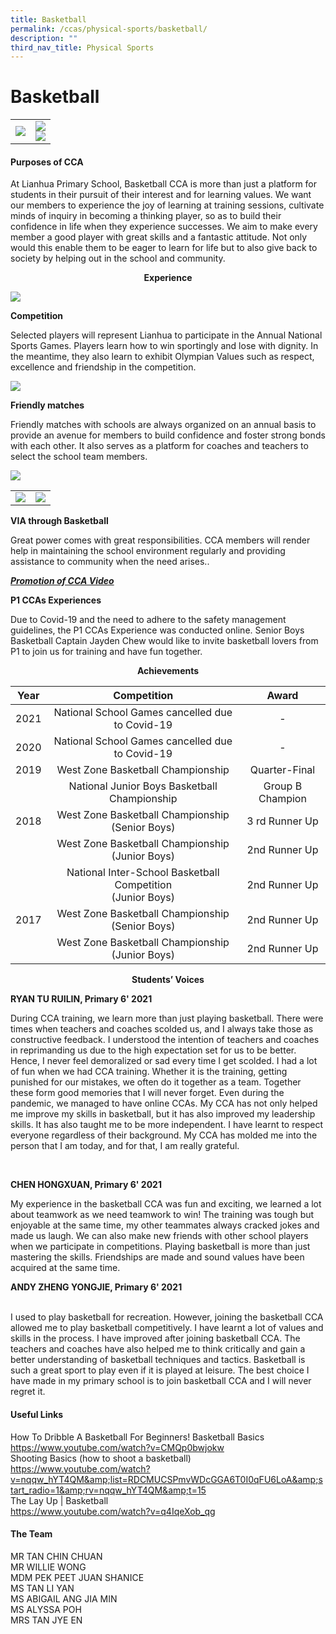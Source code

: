 ```yaml
---
title: Basketball
permalink: /ccas/physical-sports/basketball/
description: ""
third_nav_title: Physical Sports
---
```

# **Basketball**

|   |   |
|:-:|:-:|
| ![](/images/CCAs/Basketball/TRAINING%20PHOTO%207.jpg)  |   ![](/images/CCAs/Basketball/TRAINING%20PHOTO%202.jpg)  <br> ![](/images/CCAs/Basketball/TRAINING%20PHOTO%205.jpg)   |

#### **Purposes of CCA**

At Lianhua Primary School, Basketball CCA is more than just a platform for students in their pursuit of their interest and for learning values. We want our members to experience the joy of learning at training sessions, cultivate minds of inquiry in becoming a thinking player, so as to build their confidence in life when they experience successes. We aim to make every member a good player with great skills and a fantastic attitude. Not only would this enable them to be eager to learn for life but to also give back to society by helping out in the school and community.

  

<center><b>Experience</b></center>

![](/images/CCAs/Basketball/COMPETITION%20PHOTO%203.jpg)


**Competition**

Selected players will represent Lianhua to participate in the Annual National Sports Games. Players learn how to win sportingly and lose with dignity. In the meantime, they also learn to exhibit Olympian Values such as respect, excellence and friendship in the competition.

![](/images/CCAs/Basketball/Friendly%20match.jpg)

**Friendly matches**

Friendly matches with schools are always organized on an annual basis to provide an avenue for members to build confidence and foster strong bonds with each other. It also serves as a platform for coaches and teachers to select the school team members.

![](/images/CCAs/Basketball/VIA%201.jpg)

|   |   |
|:-:|:-:|
| ![](/images/CCAs/Basketball/VIA%202.jpg)  |  ![](/images/CCAs/Basketball/VIA%204.jpg) |

**VIA through Basketball**

Great power comes with great responsibilities. CCA members will render help in maintaining the school environment regularly and providing assistance to community when the need arises..



**_<u>Promotion of CCA Video</u>_**

**P1 CCAs Experiences**

Due to Covid-19 and the need to adhere to the safety management guidelines, the P1 CCAs Experience was conducted online. Senior Boys Basketball Captain Jayden Chew would like to invite basketball lovers from P1 to join us for training and have fun together.

**<center>Achievements</center>**

| Year |                           Competition                          |       Award      |
|:----:|:--------------------------------------------------------------:|:----------------:|
| 2021 |         National School Games cancelled due to Covid-19        |         -        |
| 2020 |         National School Games cancelled due to Covid-19        |         -        |
| 2019 |                West Zone Basketball Championship               |   Quarter-Final  |
|      |          National Junior Boys Basketball Championship          | Group B Champion |
| 2018 |       West Zone Basketball Championship<br>(Senior Boys)       |  3 rd  Runner Up |
|      |       West Zone Basketball Championship<br>(Junior Boys)       |   2nd Runner Up  |
|      | National Inter-School Basketball Competition <br>(Junior Boys) |   2nd Runner Up  |
| 2017 |       West Zone Basketball Championship<br>(Senior Boys)       |   2nd Runner Up  |
|      |       West Zone Basketball Championship<br>(Junior Boys)       |   2nd Runner Up  |

<center><b>Students’ Voices</b></center>

<p style="text-align: left"><b> RYAN TU RUILIN, Primary 6' 2021</b><br></p>

During CCA training, we learn more than just playing basketball. There were times when teachers and coaches scolded us, and I always take those as constructive feedback. I understood the intention of teachers and coaches in reprimanding us due to the high expectation set for us to be better. Hence, I never feel demoralized or sad every time I get scolded. I had a lot of fun when we had CCA training. Whether it is the training, getting punished for our mistakes, we often do it together as a team. Together these form good memories that I will never forget. Even during the pandemic, we managed to have online CCAs. My CCA has not only helped me improve my skills in basketball, but it has also improved my leadership skills. It has also taught me to be more independent. I have learnt to respect everyone regardless of their background. My CCA has molded me into the person that I am today, and for that, I am really grateful.

  
<br>
 <p style="text-align: left"><b>CHEN HONGXUAN, Primary 6' 2021</b><br></p>


My experience in the basketball CCA was fun and exciting, we learned a lot about teamwork as we need teamwork to win! The training was tough but enjoyable at the same time, my other teammates always cracked jokes and made us laugh. We can also make new friends with other school players when we participate in competitions. Playing basketball is more than just mastering the skills. Friendships are made and sound values have been acquired at the same time.

 
 <p style="text-align: left"><b> ANDY ZHENG YONGJIE, Primary 6' 2021</b><br></p>
 
<br>
I used to play basketball for recreation. However, joining the basketball CCA allowed me to play basketball competitively. I have learnt a lot of values and skills in the process. I have improved after joining basketball CCA. The teachers and coaches have also helped me to think critically and gain a better understanding of basketball techniques and tactics. Basketball is such a great sport to play even if it is played at leisure. The best choice I have made in my primary school is to join basketball CCA and I will never regret it.
 

####  **Useful Links**   

How To Dribble A Basketball For Beginners! Basketball Basics    
<a href="https://www.youtube.com/watch?v=CMQp0bwjokw">https://www.youtube.com/watch?v=CMQp0bwjokw</a>    
Shooting Basics (how to shoot a basketball)   
<a href="https://www.youtube.com/watch?v=nqqw_hYT4QM&amp;list=RDCMUCSPmvWDcGGA6T0I0qFU6LoA&amp;start_radio=1&amp;rv=nqqw_hYT4QM&amp;t=15">https://www.youtube.com/watch?v=nqqw_hYT4QM&amp;list=RDCMUCSPmvWDcGGA6T0I0qFU6LoA&amp;start_radio=1&amp;rv=nqqw_hYT4QM&amp;t=15</a>    
The Lay Up | Basketball    
<a href="https://www.youtube.com/watch?v=q4IqeXob_qg">https://www.youtube.com/watch?v=q4IqeXob_qg</a>


####  **The Team**   

MR TAN CHIN CHUAN <br>
MR WILLIE WONG <br>
MDM PEK PEET JUAN SHANICE <br>
MS TAN LI YAN  <br>
MS ABIGAIL ANG JIA MIN <br>
MS ALYSSA POH<br>
MRS TAN JYE EN <br>